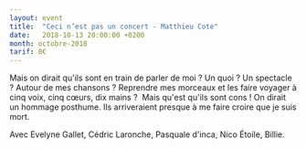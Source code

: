 ```yaml
---
layout: event
title:  "Ceci n’est pas un concert - Matthieu Cote"
date:   2018-10-13 20:00:00 +0200
month: octobre-2018
tarif: 8€
---
```



<!-- 
 -->
Mais on dirait qu'ils sont en train de parler de moi ? Un quoi ? Un spectacle ? Autour de mes chansons ? Reprendre mes morceaux et les faire voyager à cinq voix, cinq cœurs, dix mains ?  Mais qu'est qu'ils sont cons ! On dirait un hommage posthume. Ils arriveraient presque à me faire croire que je suis mort.

Avec Evelyne Gallet, Cédric Laronche, Pasquale d'inca, Nico Étoile, Billie.